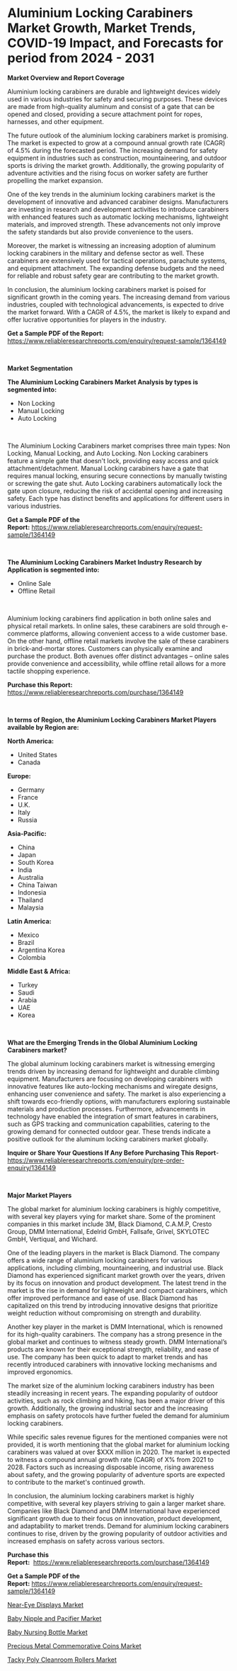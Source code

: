 <p><h1>Aluminium Locking Carabiners Market Growth, Market Trends, COVID-19 Impact, and Forecasts for period from 2024 - 2031</h1></p><p><strong>Market Overview and Report Coverage</strong></p>
<p><p>Aluminium locking carabiners are durable and lightweight devices widely used in various industries for safety and securing purposes. These devices are made from high-quality aluminum and consist of a gate that can be opened and closed, providing a secure attachment point for ropes, harnesses, and other equipment.</p><p>The future outlook of the aluminium locking carabiners market is promising. The market is expected to grow at a compound annual growth rate (CAGR) of 4.5% during the forecasted period. The increasing demand for safety equipment in industries such as construction, mountaineering, and outdoor sports is driving the market growth. Additionally, the growing popularity of adventure activities and the rising focus on worker safety are further propelling the market expansion.</p><p>One of the key trends in the aluminium locking carabiners market is the development of innovative and advanced carabiner designs. Manufacturers are investing in research and development activities to introduce carabiners with enhanced features such as automatic locking mechanisms, lightweight materials, and improved strength. These advancements not only improve the safety standards but also provide convenience to the users.</p><p>Moreover, the market is witnessing an increasing adoption of aluminum locking carabiners in the military and defense sector as well. These carabiners are extensively used for tactical operations, parachute systems, and equipment attachment. The expanding defense budgets and the need for reliable and robust safety gear are contributing to the market growth.</p><p>In conclusion, the aluminium locking carabiners market is poised for significant growth in the coming years. The increasing demand from various industries, coupled with technological advancements, is expected to drive the market forward. With a CAGR of 4.5%, the market is likely to expand and offer lucrative opportunities for players in the industry.</p></p>
<p><strong>Get a Sample PDF of the Report:</strong> <a href="https://www.reliableresearchreports.com/enquiry/request-sample/1364149">https://www.reliableresearchreports.com/enquiry/request-sample/1364149</a></p>
<p>&nbsp;</p>
<p><strong>Market Segmentation</strong></p>
<p><strong>The Aluminium Locking Carabiners Market Analysis by types is segmented into:</strong></p>
<p><ul><li>Non Locking</li><li>Manual Locking</li><li>Auto Locking</li></ul></p>
<p>&nbsp;</p>
<p><p>The Aluminium Locking Carabiners market comprises three main types: Non Locking, Manual Locking, and Auto Locking. Non Locking carabiners feature a simple gate that doesn't lock, providing easy access and quick attachment/detachment. Manual Locking carabiners have a gate that requires manual locking, ensuring secure connections by manually twisting or screwing the gate shut. Auto Locking carabiners automatically lock the gate upon closure, reducing the risk of accidental opening and increasing safety. Each type has distinct benefits and applications for different users in various industries.</p></p>
<p><strong>Get a Sample PDF of the Report:</strong>&nbsp;<a href="https://www.reliableresearchreports.com/enquiry/request-sample/1364149">https://www.reliableresearchreports.com/enquiry/request-sample/1364149</a></p>
<p>&nbsp;</p>
<p><strong>The Aluminium Locking Carabiners Market Industry Research by Application is segmented into:</strong></p>
<p><ul><li>Online Sale</li><li>Offline Retail</li></ul></p>
<p>&nbsp;</p>
<p><p>Aluminium locking carabiners find application in both online sales and physical retail markets. In online sales, these carabiners are sold through e-commerce platforms, allowing convenient access to a wide customer base. On the other hand, offline retail markets involve the sale of these carabiners in brick-and-mortar stores. Customers can physically examine and purchase the product. Both avenues offer distinct advantages – online sales provide convenience and accessibility, while offline retail allows for a more tactile shopping experience.</p></p>
<p><strong>Purchase this Report:</strong>&nbsp; <a href="https://www.reliableresearchreports.com/purchase/1364149">https://www.reliableresearchreports.com/purchase/1364149</a></p>
<p>&nbsp;</p>
<p><strong>In terms of Region, the Aluminium Locking Carabiners Market Players available by Region are:</strong></p>
<p>
    <p> <strong> North America: </strong>
        <ul>
            <li>United States</li>
            <li>Canada</li>
        </ul>
        </p> 
    <p> <strong> Europe: </strong>
        <ul>
            <li>Germany</li>
            <li>France</li>
            <li>U.K.</li>
            <li>Italy</li>
            <li>Russia</li>
        </ul>
        </p> 
    <p> <strong> Asia-Pacific: </strong>
        <ul>
            <li>China</li>
            <li>Japan</li>
            <li>South Korea</li>
            <li>India</li>
            <li>Australia</li>
            <li>China Taiwan</li>
            <li>Indonesia</li>
            <li>Thailand</li>
            <li>Malaysia</li>
        </ul>
        </p> 
    <p> <strong> Latin America: </strong>
        <ul>
            <li>Mexico</li>
            <li>Brazil</li>
            <li>Argentina Korea</li>
            <li>Colombia</li>
        </ul>
        </p> 
    <p> <strong> Middle East & Africa: </strong>
        <ul>
            <li>Turkey</li>
            <li>Saudi</li>
            <li>Arabia</li>
            <li>UAE</li>
            <li>Korea</li>
        </ul>
    </p>
    </p>
<p>&nbsp;</p>
<p><strong>What are the Emerging Trends in the Global Aluminium Locking Carabiners market?</strong></p>
<p><p>The global aluminum locking carabiners market is witnessing emerging trends driven by increasing demand for lightweight and durable climbing equipment. Manufacturers are focusing on developing carabiners with innovative features like auto-locking mechanisms and wiregate designs, enhancing user convenience and safety. The market is also experiencing a shift towards eco-friendly options, with manufacturers exploring sustainable materials and production processes. Furthermore, advancements in technology have enabled the integration of smart features in carabiners, such as GPS tracking and communication capabilities, catering to the growing demand for connected outdoor gear. These trends indicate a positive outlook for the aluminum locking carabiners market globally.</p></p>
<p><strong>Inquire or Share Your Questions If Any Before Purchasing This Report</strong>- <a href="https://www.reliableresearchreports.com/enquiry/pre-order-enquiry/1364149">https://www.reliableresearchreports.com/enquiry/pre-order-enquiry/1364149</a></p>
<p>&nbsp;</p>
<p><strong>Major Market Players</strong></p>
<p><p>The global market for aluminium locking carabiners is highly competitive, with several key players vying for market share. Some of the prominent companies in this market include 3M, Black Diamond, C.A.M.P, Cresto Group, DMM International, Edelrid GmbH, Fallsafe, Grivel, SKYLOTEC GmbH, Vertiqual, and Wichard. </p><p>One of the leading players in the market is Black Diamond. The company offers a wide range of aluminium locking carabiners for various applications, including climbing, mountaineering, and industrial use. Black Diamond has experienced significant market growth over the years, driven by its focus on innovation and product development. The latest trend in the market is the rise in demand for lightweight and compact carabiners, which offer improved performance and ease of use. Black Diamond has capitalized on this trend by introducing innovative designs that prioritize weight reduction without compromising on strength and durability.</p><p>Another key player in the market is DMM International, which is renowned for its high-quality carabiners. The company has a strong presence in the global market and continues to witness steady growth. DMM International’s products are known for their exceptional strength, reliability, and ease of use. The company has been quick to adapt to market trends and has recently introduced carabiners with innovative locking mechanisms and improved ergonomics.</p><p>The market size of the aluminium locking carabiners industry has been steadily increasing in recent years. The expanding popularity of outdoor activities, such as rock climbing and hiking, has been a major driver of this growth. Additionally, the growing industrial sector and the increasing emphasis on safety protocols have further fueled the demand for aluminium locking carabiners.</p><p>While specific sales revenue figures for the mentioned companies were not provided, it is worth mentioning that the global market for aluminium locking carabiners was valued at over $XXX million in 2020. The market is expected to witness a compound annual growth rate (CAGR) of X% from 2021 to 2028. Factors such as increasing disposable income, rising awareness about safety, and the growing popularity of adventure sports are expected to contribute to the market's continued growth.</p><p>In conclusion, the aluminium locking carabiners market is highly competitive, with several key players striving to gain a larger market share. Companies like Black Diamond and DMM International have experienced significant growth due to their focus on innovation, product development, and adaptability to market trends. Demand for aluminium locking carabiners continues to rise, driven by the growing popularity of outdoor activities and increased emphasis on safety across various sectors.</p></p>
<p><strong>Purchase this Report:</strong>&nbsp;&nbsp;<a href="https://www.reliableresearchreports.com/purchase/1364149">https://www.reliableresearchreports.com/purchase/1364149</a></p>
<p></p>
<p><strong>Get a Sample PDF of the Report:</strong>&nbsp;<a href="https://www.reliableresearchreports.com/enquiry/request-sample/1364149">https://www.reliableresearchreports.com/enquiry/request-sample/1364149</a></p>
<p><p><a href="https://github.com/jonneygiverf/Market-Research-Report-List-2/blob/main/near-eye-displays-market.md">Near-Eye Displays Market</a></p><p><a href="https://github.com/amae102299/Market-Research-Report-List-2/blob/main/baby-nipple-and-pacifier-market.md">Baby Nipple and Pacifier Market</a></p><p><a href="https://github.com/sndrkn/Market-Research-Report-List-2/blob/main/baby-nursing-bottle-market.md">Baby Nursing Bottle Market</a></p><p><a href="https://github.com/melchekhinf/Market-Research-Report-List-2/blob/main/precious-metal-commemorative-coins-market.md">Precious Metal Commemorative Coins Market</a></p><p><a href="https://github.com/prosalinda88/Market-Research-Report-List-2/blob/main/tacky-poly-cleanroom-rollers-market.md">Tacky Poly Cleanroom Rollers Market</a></p></p>